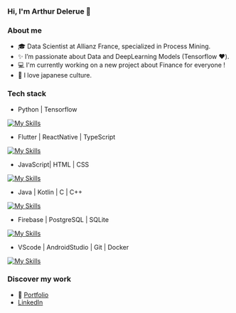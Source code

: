 ### Hi, I'm Arthur Delerue 👋

### About me
- 🎓 Data Scientist at Allianz France, specialized in Process Mining.
- ✨ I’m passionate about Data and DeepLearning Models (Tensorflow :heart:).
- 💻 I'm currently working on a new project about Finance for everyone ! 
- 🗻 I love japanese culture.

### Tech stack
 - Python | Tensorflow
 
 [![My Skills](https://skillicons.dev/icons?i=py,tensorflow)](https://skillicons.dev)

 - Flutter | ReactNative | TypeScript 
 
 [![My Skills](https://skillicons.dev/icons?i=flutter,react)](https://skillicons.dev)
 
 - JavaScript| HTML | CSS

 [![My Skills](https://skillicons.dev/icons?i=js,html,css)](https://skillicons.dev)
 
 - Java | Kotlin | C | C++ 
 
 [![My Skills](https://skillicons.dev/icons?i=java,kotlin,c,cpp)](https://skillicons.dev)
 
 - Firebase | PostgreSQL | SQLite
 
  [![My Skills](https://skillicons.dev/icons?i=firebase,postgres,sqlite)](https://skillicons.dev)
  
 - VScode | AndroidStudio | Git | Docker
 
  [![My Skills](https://skillicons.dev/icons?i=vscode,androidstudio,git,docker)](https://skillicons.dev)

### Discover my work
- 🔎 [Portfolio](https://karma91430.github.io/)
- [LinkedIn](https://www.linkedin.com/in/arthur-delerue)

<!--
### Stats
[![Top Langs](https://github-readme-stats-karma91430.vercel.app/api/top-langs/?username=Karma91430)](https://github.com/Karma91430)


[![Top Langs](https://github-readme-stats.vercel.app/api/top-langs/?username=Karma91430&layout=compact)](https://github.com/Karma91430)

**Karma91430/Karma91430** is a ✨ _special_ ✨ repository because its `README.md` (this file) appears on your GitHub profile.

Here are some ideas to get you started:

- 🔭 I’m currently working on ...
- 🌱 I’m currently learning ...
- 👯 I’m looking to collaborate on ...
- 🤔 I’m looking for help with ...
- 💬 Ask me about ...
- 📫 How to reach me: ...
- 😄 Pronouns: ...
- ⚡ Fun fact: ...
-->
